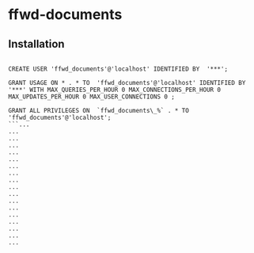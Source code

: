 # ffwd-documents


## Installation

```bash

```

```mysql
CREATE USER 'ffwd_documents'@'localhost' IDENTIFIED BY  '***';

GRANT USAGE ON * . * TO  'ffwd_documents'@'localhost' IDENTIFIED BY  '***' WITH MAX_QUERIES_PER_HOUR 0 MAX_CONNECTIONS_PER_HOUR 0 MAX_UPDATES_PER_HOUR 0 MAX_USER_CONNECTIONS 0 ;

GRANT ALL PRIVILEGES ON  `ffwd_documents\_%` . * TO  'ffwd_documents'@'localhost';
```...
...
...
...
...
...
...
...
...
...
...
...
...
...
...
...
...
...
